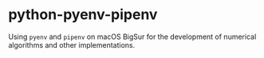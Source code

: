 # python-pyenv-pipenv
Using `pyenv` and `pipenv` on macOS BigSur for the development of numerical algorithms and other implementations.
